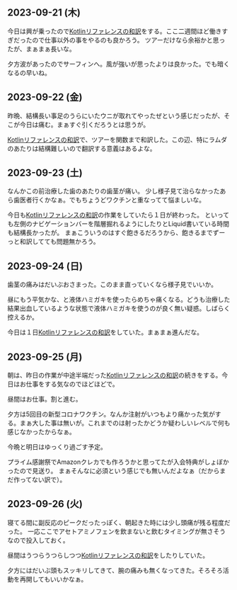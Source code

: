 ## 2023-09-21 (木)

今日は興が乗ったので[Kotlinリファレンスの和訳](Kotlin%E3%83%AA%E3%83%95%E3%82%A1%E3%83%AC%E3%83%B3%E3%82%B9%E3%81%AE%E5%92%8C%E8%A8%B3)をする。ここ二週間ほど働きすぎだったので仕事以外の事をやるのも良かろう。
ツアーだけなら余裕かと思ったが、まぁまぁ長いな。

夕方波があったのでサーフィンへ。風が強いが思ったよりは良かった。でも暗くなるの早いね。

## 2023-09-22 (金)

昨晩、結構長い事足のうらにいたウニが取れてやったぜという感じだったが、そこが今日は痛む。まぁすぐ引くだろうとは思うが。

[Kotlinリファレンスの和訳](Kotlin%E3%83%AA%E3%83%95%E3%82%A1%E3%83%AC%E3%83%B3%E3%82%B9%E3%81%AE%E5%92%8C%E8%A8%B3)で、ツアーを関数まで和訳した。この辺、特にラムダのあたりは結構難しいので翻訳する意義はあるよな。

## 2023-09-23 (土)

なんかこの前治療した歯のあたりの歯茎が痛い。
少し様子見て治らなかったあら歯医者行くかなぁ。でもちょうどワクチンと重なってて悩ましいな。

今日も[Kotlinリファレンスの和訳](Kotlin%E3%83%AA%E3%83%95%E3%82%A1%E3%83%AC%E3%83%B3%E3%82%B9%E3%81%AE%E5%92%8C%E8%A8%B3)の作業をしていたら１日が終わった。
といっても左側のナビゲーションバーを階層掘れるようにしたりとLiquid書いている時間も結構長かったが。
まぁこういうのはすぐ飽きるだろうから、飽きるまでずーっと和訳してても問題無かろう。

## 2023-09-24 (日)

歯茎の痛みはだいぶおさまった。このまま直っていくなら様子見でいいか。

昼にもう平気かな、と液体ハミガキを使ったらめちゃ痛くなる。どうも治療した結果出血しているような状態で液体ハミガキを使うのが良く無い疑惑。しばらく控えるか。

今日は１日[Kotlinリファレンスの和訳](Kotlin%E3%83%AA%E3%83%95%E3%82%A1%E3%83%AC%E3%83%B3%E3%82%B9%E3%81%AE%E5%92%8C%E8%A8%B3)をしていた。まぁまぁ進んだな。

## 2023-09-25 (月)

朝は、昨日の作業が中途半端だった[Kotlinリファレンスの和訳](Kotlin%E3%83%AA%E3%83%95%E3%82%A1%E3%83%AC%E3%83%B3%E3%82%B9%E3%81%AE%E5%92%8C%E8%A8%B3)の続きをする。今日はお仕事をする気なのでほどほどで。

昼間はお仕事。割と進む。

夕方は5回目の新型コロナワクチン。なんか注射がいつもより痛かった気がする。まぁ大した事は無いが。これまでのは射ったかどうか疑わしいレベルで何も感じなかったからなぁ。

今晩と明日はゆっくり過ごす予定。

プライム感謝祭でAmazonクレカでも作ろうかと思ってたが入会特典がしょぼかったので見送り。
まぁそんなに必須という感じでも無いんだよなぁ（だからまだ作ってない訳で）。

## 2023-09-26 (火)

寝てる間に副反応のピークだったっぽく、朝起きた時には少し頭痛が残る程度だった。
一応ここでアセトアミノフェンを飲まないと飲むタイミングが無さそうなので投入しておく。

昼間はうつらうつらしつつ[Kotlinリファレンスの和訳](Kotlin%E3%83%AA%E3%83%95%E3%82%A1%E3%83%AC%E3%83%B3%E3%82%B9%E3%81%AE%E5%92%8C%E8%A8%B3)をしたりしていた。

夕方にはだいぶ頭もスッキリしてきて、腕の痛みも無くなってきた。そろそろ活動を再開してもいいかなぁ。